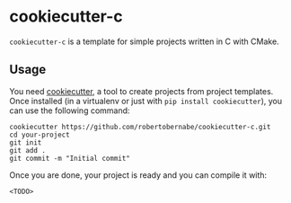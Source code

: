cookiecutter-c
===========

`cookiecutter-c` is a template for simple projects written in C with CMake.

Usage
-----

You need [cookiecutter][], a tool to create projects from project
templates. Once installed (in a virtualenv or just with `pip install
cookiecutter`), you can use the following command:

    cookiecutter https://github.com/robertobernabe/cookiecutter-c.git
    cd your-project
    git init
    git add .
    git commit -m "Initial commit"

[cookiecutter]: https://github.com/audreyr/cookiecutter

Once you are done, your project is ready and you can compile it with:

    <TODO>
